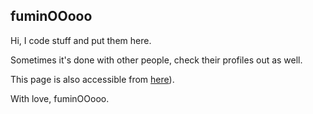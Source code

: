 ## fuminOOooo

Hi, I code stuff and put them here.

Sometimes it's done with other people, check their profiles out as well.


This page is also accessible from [here](https://fuminooooo.github.io/PersonalPortfolio/)).

With love, fuminOOooo.
